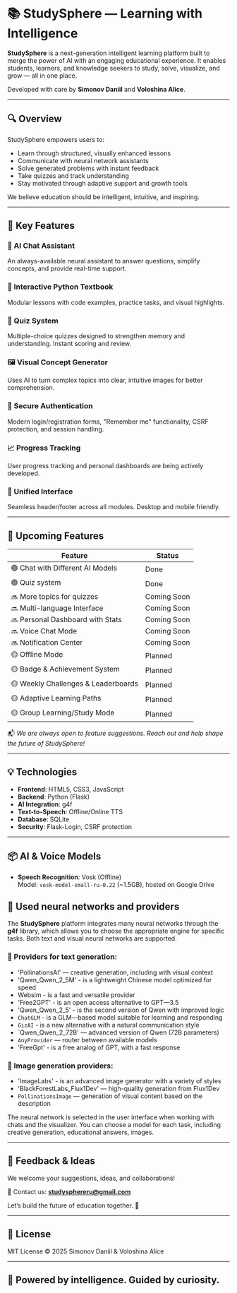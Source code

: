 # 📚 StudySphere — Learning with Intelligence

**StudySphere** is a next-generation intelligent learning platform built to merge the power of AI with an engaging educational experience. It enables students, learners, and knowledge seekers to study, solve, visualize, and grow — all in one place.

Developed with care by **Simonov Daniil** and **Voloshina Alice**.

---

## 🔍 Overview

StudySphere empowers users to:

- Learn through structured, visually enhanced lessons
- Communicate with neural network assistants
- Solve generated problems with instant feedback
- Take quizzes and track understanding
- Stay motivated through adaptive support and growth tools

We believe education should be intelligent, intuitive, and inspiring.

---

## 🚀 Key Features

### 🤖 AI Chat Assistant  
An always-available neural assistant to answer questions, simplify concepts, and provide real-time support.

### 📘 Interactive Python Textbook  
Modular lessons with code examples, practice tasks, and visual highlights.

### 🧠 Quiz System  
Multiple-choice quizzes designed to strengthen memory and understanding. Instant scoring and review.

### 🖼️ Visual Concept Generator  
Uses AI to turn complex topics into clear, intuitive images for better comprehension.

### 🔐 Secure Authentication  
Modern login/registration forms, "Remember me" functionality, CSRF protection, and session handling.

### 📈 Progress Tracking  
User progress tracking and personal dashboards are being actively developed.

### 🧾 Unified Interface  
Seamless header/footer across all modules. Desktop and mobile friendly.

---

## 🌟 Upcoming Features

| Feature                               | Status         |
|---------------------------------------|----------------|
| 🟢 Chat with Different AI Models      | Done           |
| 🟢 Quiz system                        | Done           |
| 🔜 More topics for quizzes            | Coming Soon    |
| 🔜 Multi-language Interface           | Coming Soon    |
| 🔜 Personal Dashboard with Stats      | Coming Soon    |
| 🔜 Voice Chat Mode                    | Coming Soon    |
| 🔜 Notification Center                | Coming Soon    |
| 🟡 Offline Mode                       | Planned        |
| 🟡 Badge & Achievement System         | Planned        |
| 🟡 Weekly Challenges & Leaderboards   | Planned        |
| 🟡 Adaptive Learning Paths            | Planned        |
| 🟡 Group Learning/Study Mode          | Planned        |

📬 *We are always open to feature suggestions. Reach out and help shape the future of StudySphere!*

---

## 💡 Technologies

- **Frontend**: HTML5, CSS3, JavaScript
- **Backend**: Python (Flask)
- **AI Integration**: g4f
- **Text-to-Speech**: Offline/Online TTS
- **Database**: SQLite
- **Security**: Flask-Login, CSRF protection

---

## 📦 AI & Voice Models

- **Speech Recognition**: Vosk (Offline)  
    Model: `vosk-model-small-ru-0.22` (~1.5GB), hosted on Google Drive

## 🧠 Used neural networks and providers

The **StudySphere** platform integrates many neural networks through the **g4f** library, which allows you to choose the appropriate engine for specific tasks. Both text and visual neural networks are supported.

### 📝 Providers for text generation:

* 'PollinationsAI' — creative generation, including with visual context
* 'Qwen_Qwen_2_5M' - is a lightweight Chinese model optimized for speed
* Websim - is a fast and versatile provider
* 'Free2GPT' - is an open access alternative to GPT—3.5
* 'Qwen_Qwen_2_5' - is the second version of Qwen with improved logic
* `ChatGLM` - is a GLM—based model suitable for learning and responding
* `GizAI` - is a new alternative with a natural communication style
* `Qwen_Qwen_2_72B' — advanced version of Qwen (72B parameters)
* `AnyProvider` — router between available models
* 'FreeGpt' - is a free analog of GPT, with a fast response

### 🎨 Image generation providers:

* 'ImageLabs' - is an advanced image generator with a variety of styles
* 'BlackForestLabs_Flux1Dev' — high-quality generation from Flux1Dev
* `PollinationsImage` — generation of visual content based on the description

The neural network is selected in the user interface when working with chats and the visualizer. You can choose a model for each task, including creative generation, educational answers, images.        

---

## 📣 Feedback & Ideas

We welcome your suggestions, ideas, and collaborations!

📧 Contact us: **[studysphereru@gmail.com](mailto:studysphereru@gmail.com)**

Let’s build the future of education together. 💬

---

## 📜 License

MIT License © 2025 Simonov Daniil & Voloshina Alice

---

## 🌱 Powered by intelligence. Guided by curiosity.
